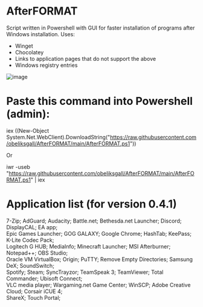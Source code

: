 # AfterFORMAT
Script written in Powershell with GUI for faster installation of programs after Windows installation.
Uses:
- Winget
- Chocolatey
- Links to application pages that do not support the above
- Windows registry entries

![image](https://user-images.githubusercontent.com/23260174/154798186-a205e77c-cb33-4e4e-abca-68892d02b17d.png)


# Paste this command into Powershell (admin):

iex ((New-Object System.Net.WebClient).DownloadString("https://raw.githubusercontent.com/obeliksgall/AfterFORMAT/main/AfterFORMAT.ps1"))

Or

iwr -useb "https://raw.githubusercontent.com/obeliksgall/AfterFORMAT/main/AfterFORMAT.ps1" | iex


# Application list (for version 0.4.1)
7-Zip;  AdGuard;  Audacity;  Battle.net;  Bethesda.net Launcher;  Discord;  DisplayCAL;  EA app;  
Epic Games Launcher;  GOG GALAXY;  Google Chrome;  HashTab;  KeePass;  K-Lite Codec Pack;  
Logitech G HUB;  MediaInfo;  Minecraft Launcher;  MSI Afterburner;  Notepad++;  OBS Studio;  
Oracle VM VirtualBox;  Origin;  PuTTY; Remove Empty Directories;  Samsung DeX;  SoundSwitch;  
Spotify;  Steam;  SyncTrayzor;  TeamSpeak 3;  TeamViewer;  Total Commander;  Ubisoft Connect;  
VLC media player;  Wargaming.net Game Center;  WinSCP;  Adobe Creative Cloud;  Corsair iCUE 4;  
ShareX;  Touch Portal;  
